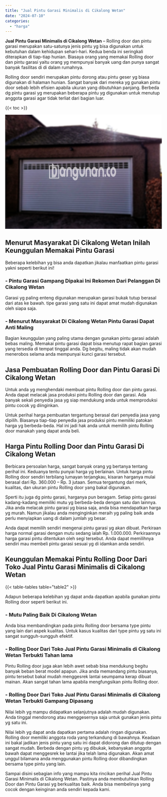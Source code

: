 ```yaml
---
title: "Jual Pintu Garasi Minimalis di Cikalong Wetan"
date: "2024-07-10"
categories: 
  - "harga"
---
```


**Jual Pintu Garasi Minimalis di Cikalong Wetan** – Rolling door dan pintu garasi merupakan satu-satunya jenis pintu yg bisa digunakan untuk kebutuhan dalam kehidupan sehari-hari. Kedua benda ini seringkali diterapkan di tiap-tiap hunian. Biasaya orang yang memakai Rolling door dan pintu garasi yaitu orang yg mempunyai banyak uang dan punya sangat banyak fasilitas di di dalam rumahnya.

Rolling door sendiri merupakan pintu dorong atau pintu geser yg biasa digunakan di halaman hunian. Sangat banyak dari mereka yg gunakan pintu door sebab lebih efisien apabila ukuran yang dibutuhkan panjang. Berbeda dg pintu garasi yg merupakan beberapa pintu yg digunakan untuk menutup anggota garasi agar tidak terliat dari bagian luar.

{{< toc >}}

![Jual Pintu Garasi Minimalis di Cikalong Wetan](/images/pintu-garasi-27.png)

## Menurut Masyarakat Di Cikalong Wetan Inilah Keunggulan Memakai Pintu Garasi

Beberapa kelebihan yg bisa anda dapatkan jikalau manfaatkan pintu garasi yakni seperti berikut ini!

### \- Pintu Garasi Gampang Dipakai Ini Rekomen Dari Pelanggan Di Cikalong Wetan

Garasi yg paling enteng digunakan merupakan garasi bukak tutup berasal dari atas ke bawah. tipe garasi yang satu ini dapat amat mudah digunakan oleh siapa saja.

### \- Menurut Masyarakat Di Cikalong Wetan Pintu Garasi Dapat Anti Maling

Bagian keunggulan yang paling utama dengan gunakan pintu garasi adalah bebas maling. Memakai pintu garasi dapat bisa menutup rapat bagian garasi yang tersedia di tempat tinggal anda. Dg begitu, maling tidak akan mudah menerobos selama anda mempunyai kunci garasi tersebut.

## Jasa Pembuatan Rolling Door dan Pintu Garasi Di Cikalong Wetan

Untuk anda yg menghendaki membuat pintu Rolling door dan pintu garasi. Anda dapat melacak jasa produksi pintu Rolling door dan garasi. Ada banyak sekali penyedia jasa yg siap mendukung anda untuk memproduksi pintu cocok yg diinginkan.

Untuk perihal harga pembuatan tergantung berasal dari penyedia jasa yang dipilih. Biasanya tiap-tiap penyedia jasa produksi pintu memiliki patokan harga yg berbeda-beda. Hal ini jadi hak anda untuk memilih pintu Rolling door manakah yang dapat anda beli.

## Harga Pintu Rolling Door dan Pintu Garasi Di Cikalong Wetan

Berbicara persoalan harga, sangat banyak orang yg bertanya tentang perihal ini. Keduanya tentu punyai harga yg berlainan. Untuk harga pintu Rolling door sendiri terbilang lumayan terjangkau, kisaran harganya mulai berasal dari Rp. 360.000 – Rp. 3 jutaan. Semua tergantung dari merk, kualitas, dan ukuran pintu Rolling door yang bakal digunakan.

Sperti itu juga dg pintu garasi, harganya pun beragam. Setiap pintu garasi kadang-kadang memiliki mutu yg berbeda-beda dengan satu dan lainnya. Jika anda melacak pintu garasi yg biasa saja, anda bisa mendapatkan harga yg murah. Namun jikalau anda menginginkan meraih yg paling baik anda perlu menyiapkan uang di dalam jumlah yg besar.

Anda dapat memilih sendiri mengenai pintu garasi yg akan dibuat. Perkiraan harga normal garasi dengan mutu sedang ialah Rp. 1.000.000. Perkiraannya harga garasi pintu ditentukan oleh segi tersebut. Anda dapat memilihnya sendiri mau membeli pintu garasi sesuai yg di idamkan anda sendiri.

## Keunggulan Memakai Pintu Rolling Door Dari Toko Jual Pintu Garasi Minimalis di Cikalong Wetan

{{< table-tables table="table2" >}}

Adapun beberapa kelebihan yg dapat anda dapatkan apabila gunakan pintu Rolling door seperti berikut ini.

### \- Mutu Paling Baik Di Cikalong Wetan

Anda bisa membandingkan pada pintu Rolling door bersama type pintu yang lain dari aspek kualitas. Untuk kasus kualitas dari type pintu yg satu ini sangat sungguh-sungguh efektif.

### \- Rolling Door Dari Toko Jual Pintu Garasi Minimalis di Cikalong Wetan Terbukti Tahan lama

Pintu Rolling door juga akan lebih awet sebab bisa mendukung begitu banyak beban berat model apapun. Jika anda memandang pintu biasanya, pintu tersebut bakal mudah menggesrek lantai seumpama kerap dibuat mainan. Akan sangat tahan lama apabila mengfungsikan pintu Rolling door.

### \- Rolling Door Dari Toko Jual Pintu Garasi Minimalis di Cikalong Wetan Terbukti Gampang Dipasang

Nilai lebih yg mampu didapatkan selanjutnya adalah mudah digunakan. Anda tinggal mendorong atau menggesernya saja untuk gunakan jenis pintu yg satu ini.

Nilai lebih yg dapat anda dapatkan pertama adalah ringan digunakan. Rolling door memiliki anggota roda yang terkandung di bawahnya. Keadaan ini bakal jadikan jenis pintu yang satu ini dapat didorong dan ditutup dengan sangat mudah. Berbeda dengan pintu yg dibukak, kebanyakan anggota bawah dapat menggesrek ke lantai jika telah lama digunakan. Akan amat unggul bilamana anda menggunakan pintu Rolling door dibandingkan bersama type pintu yang lain.

Sampai disini sebagian info yang mampu kita rincikan perihal Jual Pintu Garasi Minimalis di Cikalong Wetan. Pastinya anda membutuhkan Rolling Door dan Pintu Garasi yg berkualitas baik. Anda bisa membelinya yang cocok dengan keinginan anda sendiri kepada kami.

